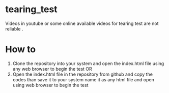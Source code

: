 # tearing_test

Videos in youtube or some online available videos for tearing test are not reliable .

# How to

1. Clone the repository into your system and open the index.html file using any web browser to begin the test
OR
2. Open the index.html file in the repository from github and copy the codes than save it to your system name it as any html file and open using web browser to begin the test
